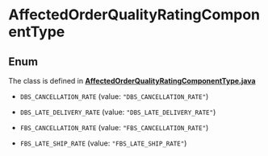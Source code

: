 

# AffectedOrderQualityRatingComponentType

## Enum

The class is defined in **[AffectedOrderQualityRatingComponentType.java](../../src/main/java/org/openapitools/model/AffectedOrderQualityRatingComponentType.java)**


* `DBS_CANCELLATION_RATE` (value: `"DBS_CANCELLATION_RATE"`)

* `DBS_LATE_DELIVERY_RATE` (value: `"DBS_LATE_DELIVERY_RATE"`)

* `FBS_CANCELLATION_RATE` (value: `"FBS_CANCELLATION_RATE"`)

* `FBS_LATE_SHIP_RATE` (value: `"FBS_LATE_SHIP_RATE"`)



